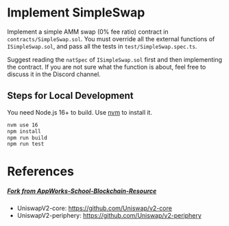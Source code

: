 
# Implement SimpleSwap
Implement a simple AMM swap (0% fee ratio) contract in `contracts/SimpleSwap.sol`. You must override all the external functions of `ISimpleSwap.sol`, and pass all the tests in `test/SimpleSwap.spec.ts`.

Suggest reading the `natSpec` of `ISimpleSwap.sol` first and then implementing the contract. If you are not sure what the function is about, feel free to discuss it in the Discord channel.


## Steps for Local Development
You need Node.js 16+ to build. Use [nvm](https://github.com/nvm-sh/nvm) to install it.

```bash
nvm use 16
npm install
npm run build
npm run test

```

# References
##### [Fork from AppWorks-School-Blockchain-Resource](https://github.com/AppWorks-School/Blockchain-Resource)

- UniswapV2-core: <https://github.com/Uniswap/v2-core>
- UniswapV2-periphery: <https://github.com/Uniswap/v2-periphery>
